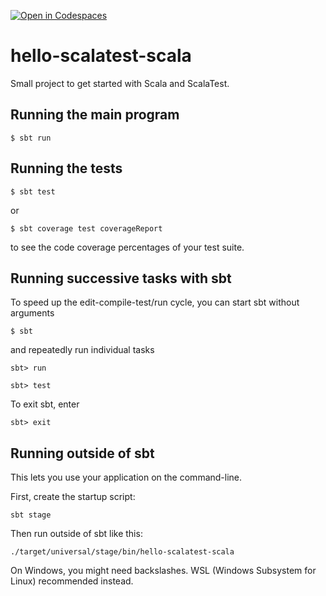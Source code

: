 [![Open in Codespaces](https://classroom.github.com/assets/launch-codespace-2972f46106e565e64193e422d61a12cf1da4916b45550586e14ef0a7c637dd04.svg)](https://classroom.github.com/open-in-codespaces?assignment_repo_id=16032384)
# hello-scalatest-scala

Small project to get started with Scala and ScalaTest.


## Running the main program

```
$ sbt run
```


## Running the tests

```
$ sbt test
```

or

```
$ sbt coverage test coverageReport
```

to see the code coverage percentages of your test suite.


## Running successive tasks with sbt

To speed up the edit-compile-test/run cycle, you can start sbt without arguments

```
$ sbt
```

and repeatedly run individual tasks

```
sbt> run
```

```
sbt> test
```

To exit sbt, enter

```
sbt> exit
```


## Running outside of sbt

This lets you use your application on the command-line.

First, create the startup script:

```
sbt stage
```

Then run outside of sbt like this:

```
./target/universal/stage/bin/hello-scalatest-scala
```

On Windows, you might need backslashes. WSL (Windows Subsystem for Linux) recommended instead.
